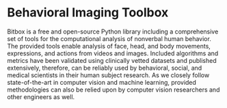 # Behavioral Imaging Toolbox
Bitbox is a free and open-source Python library including a comprehensive set of tools for the computational analysis of nonverbal human behavior. The provided tools enable analysis of face, head, and body movements, expressions, and actions from videos and images. Included algorithms and metrics have been validated using clinically vetted datasets and published extensively, therefore, can be reliably used by behavioral, social, and medical scientists in their human subject research. As we closely follow state-of-the-art in computer vision and machine learning, provided methodologies can also be relied upon by computer vision researchers and other engineers as well. 
